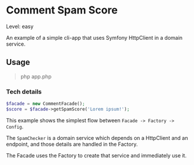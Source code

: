 # Comment Spam Score

Level: easy

An example of a simple cli-app that uses Symfony HttpClient in a domain service.

## Usage

> php app.php

### Tech details

```php
$facade = new CommentFacade();
$score = $facade->getSpamScore('Lorem ipsum!');
```

This example shows the simplest flow between `Facade -> Factory -> Config`.

The `SpamChecker` is a domain service which depends on a HttpClient and an endpoint, 
and those details are handled in the Factory.

The Facade uses the Factory to create that service and immediately use it.
